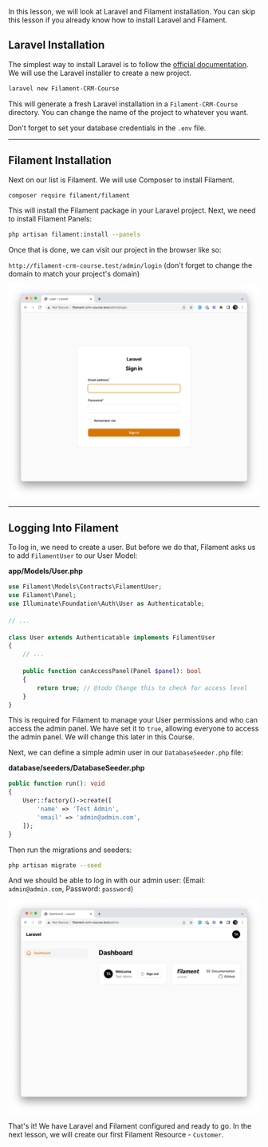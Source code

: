 In this lesson, we will look at Laravel and Filament installation. You can skip this lesson if you already know how to install Laravel and Filament.

## Laravel Installation

The simplest way to install Laravel is to follow the [official documentation](https://laravel.com/docs/10.x/installation). We will use the Laravel installer to create a new project.

```bash
laravel new Filament-CRM-Course
```

This will generate a fresh Laravel installation in a `Filament-CRM-Course` directory. You can change the name of the project to whatever you want.

Don't forget to set your database credentials in the `.env` file.

---

## Filament Installation

Next on our list is Filament. We will use Composer to install Filament.

```bash
composer require filament/filament
```

This will install the Filament package in your Laravel project. Next, we need to install Filament Panels:

```bash
php artisan filament:install --panels
```

Once that is done, we can visit our project in the browser like so:

`http://filament-crm-course.test/admin/login` (don't forget to change the domain to match your project's domain)

![](./images/filamentLoginPage.png)

---

## Logging Into Filament

To log in, we need to create a user. But before we do that, Filament asks us to add `FilamentUser` to our User Model:

**app/Models/User.php**
```php
use Filament\Models\Contracts\FilamentUser;
use Filament\Panel;
use Illuminate\Foundation\Auth\User as Authenticatable;

// ...

class User extends Authenticatable implements FilamentUser
{
    // ...
    
    public function canAccessPanel(Panel $panel): bool
    {
        return true; // @todo Change this to check for access level
    }
}
```

This is required for Filament to manage your User permissions and who can access the admin panel. We have set it to `true`, allowing everyone to access the admin panel. We will change this later in this Course.

Next, we can define a simple admin user in our `DatabaseSeeder.php` file:

**database/seeders/DatabaseSeeder.php**
```php
public function run(): void
{
    User::factory()->create([
        'name' => 'Test Admin',
        'email' => 'admin@admin.com',
    ]);
}
```

Then run the migrations and seeders:

```bash
php artisan migrate --seed
```

And we should be able to log in with our admin user: (Email: `admin@admin.com`, Password: `password`)

![](./images/filamentDashboard.png)

That's it! We have Laravel and Filament configured and ready to go. In the next lesson, we will create our first Filament Resource - `Customer`.
